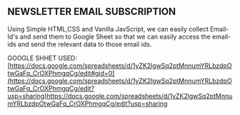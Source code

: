 ## NEWSLETTER EMAIL SUBSCRIPTION


Using Simple HTML,CSS and Vanilla JavScript, we can easily collect Email-Id's and send them to Google Sheet so that we can easily access the email-ids and send the relevant data to those email ids. 

GOOGLE SHHET USED: [https://docs.google.com/spreadsheets/d/1yZK2lgwSq2ptMnnumYRLbzdpOtwGaFq_CrOXPhmgqCg/edit#gid=0](https://docs.google.com/spreadsheets/d/1yZK2lgwSq2ptMnnumYRLbzdpOtwGaFq_CrOXPhmgqCg/edit?usp=sharing)https://docs.google.com/spreadsheets/d/1yZK2lgwSq2ptMnnumYRLbzdpOtwGaFq_CrOXPhmgqCg/edit?usp=sharing
